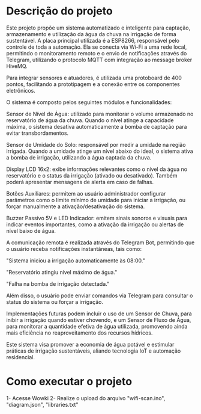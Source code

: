 # Descrição do projeto

Este projeto propõe um sistema automatizado e inteligente para captação, armazenamento e utilização da água da chuva na irrigação de forma sustentável. A placa principal utilizada é a ESP8266, responsável pelo controle de toda a automação. Ela se conecta via Wi-Fi a uma rede local, permitindo o monitoramento remoto e o envio de notificações através do Telegram, utilizando o protocolo MQTT com integração ao message broker HiveMQ.

Para integrar sensores e atuadores, é utilizada uma protoboard de 400 pontos, facilitando a prototipagem e a conexão entre os componentes eletrônicos.

O sistema é composto pelos seguintes módulos e funcionalidades:

Sensor de Nível de Água: utilizado para monitorar o volume armazenado no reservatório de água da chuva. Quando o nível atinge a capacidade máxima, o sistema desativa automaticamente a bomba de captação para evitar transbordamentos.

Sensor de Umidade do Solo: responsável por medir a umidade na região irrigada. Quando a umidade atinge um nível abaixo do ideal, o sistema ativa a bomba de irrigação, utilizando a água captada da chuva.

Display LCD 16x2: exibe informações relevantes como o nível da água no reservatório e o status da irrigação (ativado ou desativado). Também poderá apresentar mensagens de alerta em caso de falhas.

Botões Auxiliares: permitem ao usuário administrador configurar parâmetros como o limite mínimo de umidade para iniciar a irrigação, ou forçar manualmente a ativação/desativação do sistema.

Buzzer Passivo 5V e LED Indicador: emitem sinais sonoros e visuais para indicar eventos importantes, como a ativação da irrigação ou alertas de nível baixo de água.

A comunicação remota é realizada através do Telegram Bot, permitindo que o usuário receba notificações instantâneas, tais como:

"Sistema iniciou a irrigação automaticamente às 08:00."

"Reservatório atingiu nível máximo de água."

"Falha na bomba de irrigação detectada."

Além disso, o usuário pode enviar comandos via Telegram para consultar o status do sistema ou forçar a irrigação.

Implementações futuras podem incluir o uso de um Sensor de Chuva, para inibir a irrigação quando estiver chovendo, e um Sensor de Fluxo de Água, para monitorar a quantidade efetiva de água utilizada, promovendo ainda mais eficiência no reaproveitamento dos recursos hídricos.

Este sistema visa promover a economia de água potável e estimular práticas de irrigação sustentáveis, aliando tecnologia IoT e automação residencial.


# Como executar o projeto
1- Acesse Wowki
2- Realize o upload do arquivo "wifi-scan.ino", "diagram.json", "libraries.txt"
